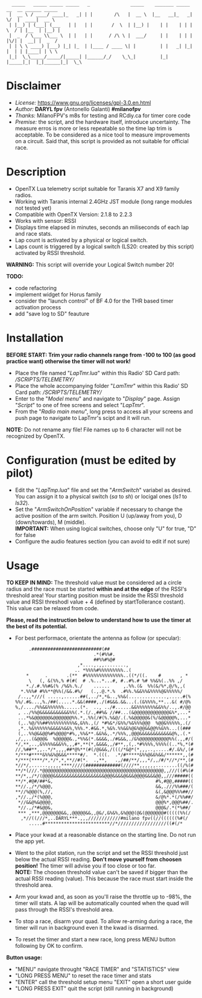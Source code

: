       _____   _____ _____ _____   _               _____    _______ _____ __  __ ______ _____
     |  __ \ / ____/ ____|_   _| | |        /\   |  __ \  |__   __|_   _|  \/  |  ____|  __ \
     | |__) | (___| (___   | |   | |       /  \  | |__) |    | |    | | | \  / | |__  | |__) |
     |  _  / \___ \\___ \  | |   | |      / /\ \ |  ___/     | |    | | | |\/| |  __| |  _  /
     | | \ \ ____) |___) |_| |_  | |____ / ____ \| |         | |   _| |_| |  | | |____| | \ \
     |_|  \_\_____/_____/|_____| |______/_/    \_\_|         |_|  |_____|_|  |_|______|_|  \_\
     
# Disclaimer
 - *License:* https://www.gnu.org/licenses/gpl-3.0.en.html
 - *Author:* **DARYL fpv** (Antonello Galanti) **#milanofpv**
 - *Thanks:* MilanoFPV's m8s for testing and RCdiy.ca for timer core code
 - *Premise:* the script, and the hardware itself, introduce  uncertainty. The measure erros is more or less repeatable so the time lap trim is acceptable. To be considered as a nice tool to measure improvements on a circuit. Said that, this script is provided as not suitable for official race.
 
 
# Description
 - OpenTX Lua telemetry script suitable for Taranis X7 and X9 family radios.
 - Working with Taranis internal 2.4GHz JST module (long range modules not tested yet)
 - Compatible with OpenTX Version: 2.1.8 to 2.2.3
 - Works with sensor: RSSI
 - Displays time elapsed in minutes, seconds an miliseconds of each lap and race stats.
 - Lap count is activated by a physical or logical switch.
 - Laps count is triggered by a logical switch (LS20: created by this script) activated by RSSI threshold.  
  
**WARNING:** This script will override your Logical Switch number 20!  
  
**TODO:**
 - code refactoring  
 - implement widget for Horus family  
 - consider the "launch control" of BF 4.0 for the THR based timer activation process  
 - add "save log to SD" feauture


# Installation
**BEFORE START: Trim your radio channels range from -100 to 100 (as good practice want) otherwise the timer will not work!**
 - Place the file named "*LapTmr.lua*" within this Radio' SD Card path: */SCRIPTS/TELEMETRY/*
 - Place the whole accompanying folder "*LamTmr*" within this Radio' SD Card path: */SCRIPTS/TELEMETRY/*
 - Enter to the "*Model menu*" and navigate to "*Display*" page. Assign "*Script*" to one of free screens and select "*LapTmr*".
 - From the "*Radio main menu*", long press to access all your screens and push page to navigate to LapTmr's scipt and it will run.  
  
**NOTE:** Do not rename any file! File names up to 6 character will not be recognized by OpenTX.


# Configuration (must be edited by pilot)
- Edit the "*LapTmp.lua*" file and set the "*ArmSwitch*" variabel as desired. You can assign it to a physical switch (*sa* to *sh*) or locigal ones (*ls1* to *ls32*).
 - Set the "*ArmSwitchOnPositio*n" variable if necessary to change the active position of the arm switch. Position U (up/away from you), D (down/towards), M (middle).  
 **IMPORTANT:** When using logical switches, choose only "U" for true, "D" for false
 - Configure the audio features section (you can avoid to edit if not sure)


# Usage
**TO KEEP IN MIND:** The threshold value must be considered ad a circle radius and the race must be started **within and at the edge** of the RSSI's threshold area! Your starting position must be inside the RSSI threshold value and RSSI threshodl value + 4 (defined by startTollerance costant). This value can be relaxed from code.  
  
  **Please, read the instruction below to understand how to use the timer at the best of its potential.**  

 - For best performace, orientate the antenna as follow (or specular):

            .##########################(##
                                    .*(#%%#.
                                    ##%%#%@#
                              ,*....,.,,........,
                             .. *%%%%#%%%%%%%%%..(
           *      .       .(**  #%%%%%%%%%%%%%%..((*/((.    #       , *
            \   (, &(%%,% #(#(  # .%...*...#, #..#%.# %# %%&%(..%% ,/
           *./.#.%%#&(% /%&%.%./    ......     ,.%%.(&  %%(&/%*,@/%,,(
         *.%%%# #%%**@%%(/&&.#%/   (.,.@.*.%  .#%%.%&&%%&%%%%@&%%%%%/
        /..,,*///( .....,......##(,../*,*&..,%%&(..............,.....#(%
       %%/.#&...,%./##(.....*.&&(####,./(#&&&.&&...(.(&%%%%,**...&( #/@%
       %,/..../%%&&%%%%%%......(*.  .., ../#......&&%%%%%%%&&%%/..,.#/@@
        , ../%%@&&&&&&&&&&&%%(.*.(/.,##%& //##...(&@@@@@@@@@@@@@&%*,...*
        ...*%&@@@@@@&@@@@@@@%%.*,.%%(/#(%.%&@/.(.%&@@@@@&(%/&@@@@@%,...*
        (,..%@/%%##%%%%%%%%%%&,&%%.,(/ *#%&*/&%%/%&%%%@@@  %@@&%%%%%,.(/
        ,*..%&%%%%%%&&&&%&&%,%%%.*.#&&.*,%&%.%%&&%@&%@@&&@@%%&%%...((###
        (,..%%@&&@@%#%@@@@*#%,,%%&**.&&%&,.*/%%%,,@@@&&&&&&&&&&&&@%,.(.*
       ,/,,..(&@@@&  %@@@@@&.,*%%&(*.&&&&,./#&&&,./&%@@@@@@@@@@@%%(.,,#/(
       */,**,..,&%%%%&&&%%,,,#*,**(*,&&&&,,/#**,,(,.*#%%%%,%%%%((..*%,*(#
       //,%##**,,..*/*,,,,##*@%**(#(/@&&&,/(((/*&@*(*,,,..,.....#/.&%/,(#
       */***#****&%%&%@&&&*****#/.  *.(((.  .*/#*****&%%@&&%&&/******,,(#
       */***(****/*,*/*,*,**//#(*.  .,**,   .,/##/**/,,,*/,,/#/*//*/**,(#
       *//*/,......,,,,,****////(#############(////**,,,,,,........((/%(#
       **/*(///.*@@@@@@@@@@@@@@@@@@@@@@@@@@@@@@@@@@@@@@@@@@@@@,,///((#%(#
       **/*,,/*/(@@@@&&&&&&&&&&&&&&&&&&&@@@&&&&@&&&@@@@&&&&@@,,///#####((
       **/*,#@#/##*&,                                      #%,#@@,#####((
       **//.,/*/%@@@,                                      &&,.///%%###/(
       **//%@@@(%,//,                                      &(,&@@@%%%##//
       ,*//.,/*(%@@@,                                      &/@%*.*(/%%##/
        *//&&@%&@@@@,                                      @@@%*,@@@%##/.
        *//.,/*#&@@&,                                      @@@&/.*(*%##/
        *** ,***,@@@@@@@&&,,@@@@@&&,,@&/,&%&%,&%@@@(@&(@@@@@@@#(((((%%(/
         ,*//((///*,..DARYL***.,,,////////////#milano fpv((//((((((%#(/
            .....#************************//*//////////////////((#(/*

 - Place your kwad at a reasonable distance on the starting line. Do not run the app yet.
 - Went to the pilot station, run the script and set the RSSI threshold just below the actual RSSI reading. **Don't move yourself from choosen position!** The timer will advise you if too close or too far.  
**NOTE:** The choosen threshold value can't be saved if bigger than the actual RSSI reading (value). This because the race must start inside the threshold area.
 - Arm your kwad and, as soon as you'll raise the throttle up to -98%, the timer will stats. A lap will be automatically counted when the quad will pass through the RSSI's threshold area.
 - To stop a race, disarm your quad. To allow re-arming during a race, the timer will run in background even it the kwad is disarmed.
 - To reset the timer and start a new race, long press MENU button following by OK to confirm.

**Button usage:**
 - "MENU" navigate throught "RACE TIMER" and "STATISTICS" view
 - "LONG PRESS MENU" to reset the race timer and stats
 - "ENTER" call the threshold setup menu "EXIT" open a short user guide
 - "LONG PRESS EXIT" quit the script (still running in background)
